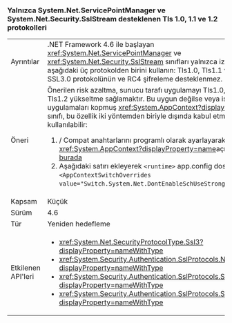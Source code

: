 ### <a name="only-tls-10-11-and-12-protocols-supported-in-systemnetservicepointmanager-and-systemnetsecuritysslstream"></a>Yalnızca System.Net.ServicePointManager ve System.Net.Security.SslStream desteklenen Tls 1.0, 1.1 ve 1.2 protokolleri

|   |   |
|---|---|
|Ayrıntılar|.NET Framework 4.6 ile başlayan <xref:System.Net.ServicePointManager> ve <xref:System.Net.Security.SslStream> sınıfları yalnızca izin verilecek aşağıdaki üç protokolden birini kullanın: Tls1.0, Tls1.1 veya Tls1.2. SSL3.0 protokolünün ve RC4 şifreleme desteklenmez.|
|Öneri|Önerilen risk azaltma, sunucu tarafı uygulamayı Tls1.0, Tls1.1 veya Tls1.2 yükseltme sağlamaktır. Bu uygun değilse veya istemci uygulamaları kopmuş <xref:System.AppContext?displayProperty=name> sınıfı, bu özellik iki yöntemden biriyle dışında kabul etmek için kullanılabilir:<ol><li>/ Compat anahtarlarını programlı olarak ayarlayarak <xref:System.AppContext?displayProperty=name>açıklandığı gibi [burada](http://blogs.msdn.com/b/dotnet/archive/2015/04/29/net-announcements-at-build-2015.aspx#dotnet46)</li><li>Aşağıdaki satırı ekleyerek <code>&lt;runtime&gt;</code> app.config dosyasının: <code>&lt;AppContextSwitchOverrides value=&quot;Switch.System.Net.DontEnableSchUseStrongCrypto=true&quot;/&gt;</code>;</li></ol>|
|Kapsam|Küçük|
|Sürüm|4.6|
|Tür|Yeniden hedefleme|
|Etkilenen API'leri|<ul><li><xref:System.Net.SecurityProtocolType.Ssl3?displayProperty=nameWithType></li><li><xref:System.Security.Authentication.SslProtocols.None?displayProperty=nameWithType></li><li><xref:System.Security.Authentication.SslProtocols.Ssl2?displayProperty=nameWithType></li><li><xref:System.Security.Authentication.SslProtocols.Ssl3?displayProperty=nameWithType></li></ul>|

